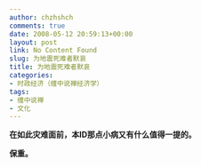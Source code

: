 ```yaml
---
author: chzhshch
comments: true
date: 2008-05-12 20:59:13+00:00
layout: post
link: No Content Found
slug: 为地震死难者默哀
title: 为地震死难者默哀
categories:
- 时政经济（缠中说禅经济学）
tags:
- 缠中说禅
- 文化
---
```


			

**在如此灾难面前，本ID那点小病又有什么值得一提的。**

**保重。**
